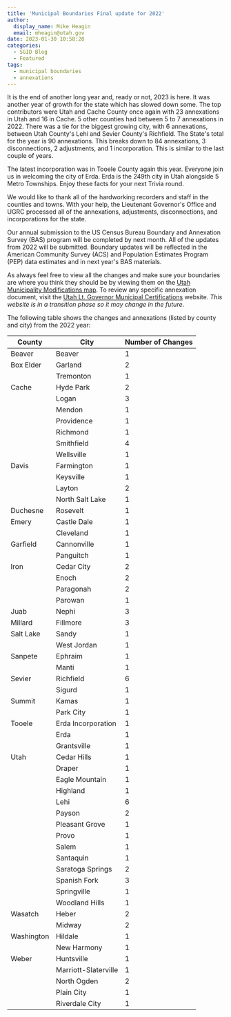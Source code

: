```yaml
---
title: 'Municipal Boundaries Final update for 2022'
author:
  display_name: Mike Heagin
  email: mheagin@utah.gov
date: 2023-01-30 10:58:20
categories:
  - SGID Blog
  - Featured
tags:
  - municipal boundaries
  - annexations
---
```


It is the end of another long year and, ready or not, 2023 is here. It was another year of growth for the state which has slowed down some. The top contributors were Utah and Cache County once again with 23 annexations in Utah and 16 in Cache. 5 other counties had between 5 to 7 annexations in 2022. There was a tie for the biggest growing city, with 6 annexations, between Utah County's Lehi and Sevier County's Richfield. The State's total for the year is 90 annexations. This breaks down to 84 annexations, 3 disconnections, 2 adjustments, and 1 incorporation. This is similar to the last couple of years.

The latest incorporation was in Tooele County again this year. Everyone join us in welcoming the city of Erda. Erda is the 249th city in Utah alongside 5 Metro Townships. Enjoy these facts for your next Trivia round.

We would like to thank all of the hardworking recorders and staff in the counties and towns. With your help, the Lieutenant Governor's Office and UGRC processed all of the annexations, adjustments, disconnections, and incorporations for the state.

Our annual submission to the US Census Bureau Boundary and Annexation Survey (BAS) program will be completed by next month. All of the updates from 2022 will be submitted. Boundary updates will be reflected in the American Community Survey (ACS) and Population Estimates Program (PEP) data estimates and in next year's BAS materials.

As always feel free to view all the changes and make sure your boundaries are where you think they should be by viewing them on the [Utah Municipality Modifications map](https://www.arcgis.com/home/webmap/viewer.html?webmap=c5ab7e0fcd514f1a9db6b8dad55bba63). To review any specific annexation document, visit the [Utah Lt. Governor Municipal Certifications](https://demosite.utah.gov/gov-entity/boundary-certifications-by-year/) website. _This website is in a transition phase so it may change in the future_.

The following table shows the changes and annexations (listed by county and city) from the 2022 year:

| County     | City                 | Number of Changes |
| ---------- | -------------------- | ----------------- |
| Beaver     | Beaver               | 1                 |
| Box Elder  | Garland              | 2                 |
|            | Tremonton            | 1                 |
| Cache      | Hyde Park            | 2                 |
|            | Logan                | 3                 |
|            | Mendon               | 1                 |
|            | Providence           | 1                 |
|            | Richmond             | 1                 |
|            | Smithfield           | 4                 |
|            | Wellsville           | 1                 |
| Davis      | Farmington           | 1                 |
|            | Keysville            | 1                 |
|            | Layton               | 2                 |
|            | North Salt Lake      | 1                 |
| Duchesne   | Rosevelt             | 1                 |
| Emery      | Castle Dale          | 1                 |
|            | Cleveland            | 1                 |
| Garfield   | Cannonville          | 1                 |
|            | Panguitch            | 1                 |
| Iron       | Cedar City           | 2                 |
|            | Enoch                | 2                 |
|            | Paragonah            | 2                 |
|            | Parowan              | 1                 |
| Juab       | Nephi                | 3                 |
| Millard    | Fillmore             | 3                 |
| Salt Lake  | Sandy                | 1                 |
|            | West Jordan          | 1                 |
| Sanpete    | Ephraim              | 1                 |
|            | Manti                | 1                 |
| Sevier     | Richfield            | 6                 |
|            | Sigurd               | 1                 |
| Summit     | Kamas                | 1                 |
|            | Park City            | 1                 |
| Tooele     | Erda Incorporation   | 1                 |
|            | Erda                 | 1                 |
|            | Grantsville          | 1                 |
| Utah       | Cedar Hills          | 1                 |
|            | Draper               | 1                 |
|            | Eagle Mountain       | 1                 |
|            | Highland             | 1                 |
|            | Lehi                 | 6                 |
|            | Payson               | 2                 |
|            | Pleasant Grove       | 1                 |
|            | Provo                | 1                 |
|            | Salem                | 1                 |
|            | Santaquin            | 1                 |
|            | Saratoga Springs     | 2                 |
|            | Spanish Fork         | 3                 |
|            | Springville          | 1                 |
|            | Woodland Hills       | 1                 |
| Wasatch    | Heber                | 2                 |
|            | Midway               | 2                 |
| Washington | Hildale              | 1                 |
|            | New Harmony          | 1                 |
| Weber      | Huntsville           | 1                 |
|            | Marriott-Slaterville | 1                 |
|            | North Ogden          | 2                 |
|            | Plain City           | 1                 |
|            | Riverdale City       | 1                 |
